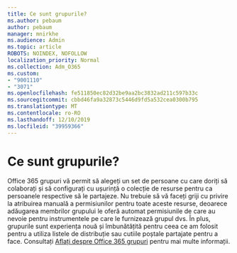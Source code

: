 ```yaml
---
title: Ce sunt grupurile?
ms.author: pebaum
author: pebaum
manager: mnirkhe
ms.audience: Admin
ms.topic: article
ROBOTS: NOINDEX, NOFOLLOW
localization_priority: Normal
ms.collection: Adm_O365
ms.custom:
- "9001110"
- "3071"
ms.openlocfilehash: fe511850ec82d32be9aa2bc3832ad211c597b33c
ms.sourcegitcommit: cbbd46fa9a32873c5446d9fd5a532cea0300b795
ms.translationtype: MT
ms.contentlocale: ro-RO
ms.lasthandoff: 12/10/2019
ms.locfileid: "39959366"
---
```

# <a name="what-are-groups"></a>Ce sunt grupurile?

Office 365 grupuri vă permit să alegeți un set de persoane cu care doriți să colaborați și să configurați cu ușurință o colecție de resurse pentru ca persoanele respective să le partajeze. Nu trebuie să vă faceți griji cu privire la atribuirea manuală a permisiunilor pentru toate aceste resurse, deoarece adăugarea membrilor grupului le oferă automat permisiunile de care au nevoie pentru instrumentele pe care le furnizează grupul dvs. În plus, grupurile sunt experiența nouă și îmbunătățită pentru ceea ce am folosit pentru a utiliza listele de distribuție sau cutiile poștale partajate pentru a face.  Consultați [Aflați despre Office 365 grupuri](https://support.office.com/article/b565caa1-5c40-40ef-9915-60fdb2d97fa2) pentru mai multe informații. 